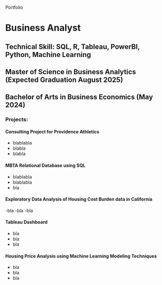  Portfolio

# Business Analyst

## Technical Skill: SQL, R, Tableau, PowerBI, Python, Machine Learning

## Master of Science in Business Analytics (Expected Graduation August 2025)
## Bachelor of Arts in Business Economics (May 2024)

### Projects:
#### Consulting Project for Providence Athletics
- blablabla
- blabla
- blabla

#### MBTA Relational Database using SQL
- blablabla
- blablabla
- bla

#### Exploratory Data Analysis of Housing Cost Burden data in California
-bla
-bla
-bla

#### Tableau Dashboard
- bla
- bla
- bla

#### Housing Price Analysis using Machine Learning Modeling Techniques
- bla
- bla
- bla


